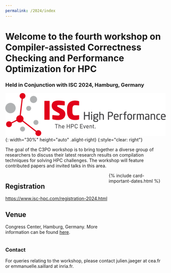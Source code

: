 ```yaml
---
permalink: /2024/index
---
```


<!-- ![Banner](/assets/banner_hamburg.jpg){:height="auto" width="100%"} -->

<h1>Welcome to the fourth workshop on Compiler-assisted Correctness Checking and Performance Optimization for HPC</h1>

<h3>Held in Conjunction with ISC 2024, Hamburg, Germany</h3>



![ISC2024](/assets/ISC2024_Logo.png){: width="30%" height="auto" .alight-right}
{:style="clear: right"}


The goal of the C3PO workshop is to bring together a diverse group of
researchers to discuss their latest research results on compilation techniques
for solving HPC challenges. The workshop will feature contributed papers and
invited talks in this area.

<div style="display: flex; flex-direction:row;">

  <div id="divtext" class="text-justify conference-text">

<h2>Registration</h2>
<a href="https://www.isc-hpc.com/registration-2024.html" target="_blank">https://www.isc-hpc.com/registration-2024.html</a> 

<h2>Venue</h2>
<p>Congress Center, Hamburg, Germany. More information can be found <a href="https://www.isc-hpc.com/attendance-venue.html" target="_blank">here</a>.</p>

</div>

  <div id="divcard">
  {% include card-important-dates.html %}
  </div>

</div>



### Contact

For queries relating to the workshop, please contact julien.jaeger at cea.fr or emmanuelle.saillard at inria.fr.



